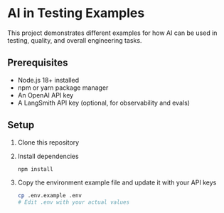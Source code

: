 # AI in Testing Examples

This project demonstrates different examples for how AI can be used in testing, quality, and overall engineering tasks.

## Prerequisites

- Node.js 18+ installed
- npm or yarn package manager
- An OpenAI API key
- A LangSmith API key (optional, for observability and evals)

## Setup

1. Clone this repository
2. Install dependencies

   ```bash
   npm install
   ```

3. Copy the environment example file and update it with your API keys

   ```bash
   cp .env.example .env
   # Edit .env with your actual values
   ```
